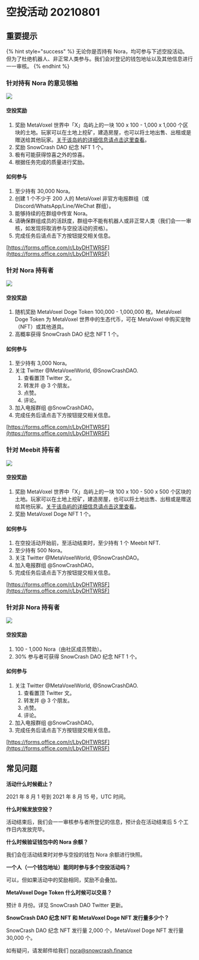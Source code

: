 # 空投活动 20210801

## 重要提示

{% hint style="success" %}
无论你是否持有 Nora，均可参与下述空投活动。但为了杜绝机器人、非正常人类参与。我们会对登记的钱包地址以及其他信息进行一一审核。
{% endhint %}

### 针对持有 Nora 的意见领袖

![](https://img.snowcrash.finance/site/docs-snowcrash-finance/Space.001.jpg)

#### 空投奖励

1. 奖励 MetaVoxel 世界中「X」岛屿上的一块 100 x 100 - 1,000 x 1,000 个区块的土地。玩家可以在土地上挖矿，建造房屋，也可以将土地出售、出租或是赠送给其他玩家。[关于该岛屿的详细信息请点击这里查看](https://snowcrash.finance/metavoxel-island/)。
2. 奖励 SnowCrash DAO 纪念 NFT 1 个。
3. 极有可能获得惊喜之外的惊喜。
4. 根据任务完成的质量进行奖励。

#### 如何参与

1. 至少持有 30,000 Nora。
2. 创建 1 个不少于 200 人的 MetaVoxel 非官方电报群组（或 Discord/WhatsApp/Line/WeChat 群组）。
3. 能够持续的在群组中传宣 Nora。
4. 请确保群组成员的活跃度，群组中不能有机器人或非正常人类（我们会一一审核，如发现将取消参与空投活动的资格）。
5. 完成任务后请点击下方按钮提交相关信息。

[https://forms.office.com/r/LbyDHTWRSF](https://forms.office.com/r/LbyDHTWRSF)

### 针对 Nora 持有者

![](https://img.snowcrash.finance/site/docs-snowcrash-finance/Space.002.jpg)

#### 空投奖励

1. 随机奖励 MetaVoxel Doge Token 100,000 - 1,000,000 枚。MetaVoxel Doge Token 为 MetaVoxel 世界中的生态代币，可在 MetaVoxel 中购买宠物（NFT）或其他道具。
2. 高概率获得 SnowCrash DAO 纪念 NFT 1 个。

#### 如何参与

1. 至少持有 3,000 Nora。
2. 关注 Twitter @MetaVoxelWorld, @SnowCrashDAO.
   1. 查看置顶 Twitter 文。
   2. 转发并 @ 3 个朋友。
   3. 点赞。
   4. 评论。
3. 加入电报群组 @SnowCrashDAO。
4. 完成任务后请点击下方按钮提交相关信息。

[https://forms.office.com/r/LbyDHTWRSF](https://forms.office.com/r/LbyDHTWRSF)

### 针对 Meebit 持有者

![](https://img.snowcrash.finance/site/docs-snowcrash-finance/Space.003.jpg)

#### 空投奖励

1. 奖励 MetaVoxel 世界中「X」岛屿上的一块 100 x 100 - 500 x 500 个区块的土地。玩家可以在土地上挖矿，建造房屋，也可以将土地出售、出租或是赠送给其他玩家。[关于该岛屿的详细信息请点击这里查看](https://snowcrash.finance/metavoxel-island/)。
2. 奖励 MetaVoxel Doge NFT 1 个。

#### 如何参与

1. 在空投活动开始前，至活动结束时，至少持有 1 个 Meebit NFT.
2. 至少持有 500 Nora。
3. 关注 Twitter @MetaVoxelWorld, @SnowCrashDAO。
4. 加入电报群组 @SnowCrashDAO。
5. 完成任务后请点击下方按钮提交相关信息。

[https://forms.office.com/r/LbyDHTWRSF](https://forms.office.com/r/LbyDHTWRSF)

### 针对非 Nora 持有者

![](https://img.snowcrash.finance/site/docs-snowcrash-finance/Space.004.jpg)

#### 空投奖励

1. 100 - 1,000 Nora（由社区成员赞助）。
2. 30% 参与者可获得 SnowCrash DAO 纪念 NFT 1 个。

#### 如何参与

1. 关注 Twitter @MetaVoxelWorld, @SnowCrashDAO.
   1. 查看置顶 Twitter 文。
   2. 转发并 @ 3 个朋友。
   3. 点赞。
   4. 评论。
2. 加入电报群组 @SnowCrashDAO。
3. 完成任务后请点击下方按钮提交相关信息。

[https://forms.office.com/r/LbyDHTWRSF](https://forms.office.com/r/LbyDHTWRSF)

## 常见问题

**活动什么时候截止？**

2021 年 8 月 1 号到 2021 年 8 月 15 号，UTC 时间。

**什么时候发放空投？**

活动结束后，我们会一一审核参与者所登记的信息，预计会在活动结束后 5 个工作日内发放完毕。

**什么时候验证钱包中的 Nora 余额？**

我们会在活动结束时对参与空投的钱包 Nora 余额进行快照。

**一个人（一个钱包地址）能同时参与多个空投活动吗？**

可以，但如果活动中的奖励相同，奖励不会叠加。

**MetaVoxel Doge Token 什么时候可以交易？**

预计 8 月份。详见 SnowCrash DAO Twitter 更新。

**SnowCrash DAO 纪念 NFT 和 MetaVoxel Doge NFT 发行量多少个？**

SnowCrash DAO 纪念 NFT 发行量 2,000 个，MetaVoxel Doge NFT 发行量 30,000 个。

如有疑问，请发邮件给我们 nora@snowcrash.finance


